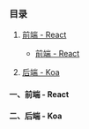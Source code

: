 ### 目录

1.  [前端 - React](#1)
    - [前端 - React](#1)

2.  [后端 - Koa](#2)

#### <span id="1">一、前端 - React</span>

#### <span id="2">二、后端 - Koa</span>
